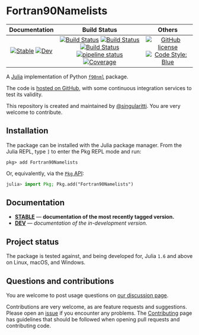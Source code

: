 # Fortran90Namelists

|                                 **Documentation**                                  |                                                                                                 **Build Status**                                                                                                 |                                        **Others**                                         |
| :--------------------------------------------------------------------------------: | :--------------------------------------------------------------------------------------------------------------------------------------------------------------------------------------------------------------: | :---------------------------------------------------------------------------------------: |
| [![Stable][docs-stable-img]][docs-stable-url] [![Dev][docs-dev-img]][docs-dev-url] | [![Build Status][gha-img]][gha-url] [![Build Status][appveyor-img]][appveyor-url] [![Build Status][cirrus-img]][cirrus-url] [![pipeline status][gitlab-img]][gitlab-url] [![Coverage][codecov-img]][codecov-url] | [![GitHub license][license-img]][license-url] [![Code Style: Blue][style-img]][style-url] |

[docs-stable-img]: https://img.shields.io/badge/docs-stable-blue.svg
[docs-stable-url]: https://singularitti.github.io/Fortran90Namelists.jl/stable
[docs-dev-img]: https://img.shields.io/badge/docs-dev-blue.svg
[docs-dev-url]: https://singularitti.github.io/Fortran90Namelists.jl/dev
[gha-img]: https://github.com/singularitti/Fortran90Namelists.jl/workflows/CI/badge.svg
[gha-url]: https://github.com/singularitti/Fortran90Namelists.jl/actions
[appveyor-img]: https://ci.appveyor.com/api/projects/status/github/singularitti/Fortran90Namelists.jl?svg=true
[appveyor-url]: https://ci.appveyor.com/project/singularitti/Fortran90Namelists-jl
[cirrus-img]: https://api.cirrus-ci.com/github/singularitti/Fortran90Namelists.jl.svg
[cirrus-url]: https://cirrus-ci.com/github/singularitti/Fortran90Namelists.jl
[gitlab-img]: https://gitlab.com/singularitti/Fortran90Namelists.jl/badges/main/pipeline.svg
[gitlab-url]: https://gitlab.com/singularitti/Fortran90Namelists.jl/-/pipelines
[codecov-img]: https://codecov.io/gh/singularitti/Fortran90Namelists.jl/branch/main/graph/badge.svg
[codecov-url]: https://codecov.io/gh/singularitti/Fortran90Namelists.jl
[license-img]: https://img.shields.io/github/license/singularitti/Fortran90Namelists.jl
[license-url]: https://github.com/singularitti/Fortran90Namelists.jl/blob/main/LICENSE
[style-img]: https://img.shields.io/badge/code%20style-blue-4495d1.svg
[style-url]: https://github.com/invenia/BlueStyle

A [Julia](https://julialang.org/) implementation of Python
[`f90nml`](https://github.com/marshallward/f90nml) package.

The code is [hosted on GitHub](https://github.com/singularitti/Fortran90Namelists.jl),
with some continuous integration services to test its validity.

This repository is created and maintained by [@singularitti](https://github.com/singularitti).
You are very welcome to contribute.

## Installation

The package can be installed with the Julia package manager.
From the Julia REPL, type `]` to enter the Pkg REPL mode and run:

```
pkg> add Fortran90Namelists
```

Or, equivalently, via the [`Pkg` API](https://pkgdocs.julialang.org/v1/getting-started/):

```julia
julia> import Pkg; Pkg.add("Fortran90Namelists")
```

## Documentation

- [**STABLE**][docs-stable-url] — **documentation of the most recently tagged version.**
- [**DEV**][docs-dev-url] — _documentation of the in-development version._

## Project status

The package is tested against, and being developed for, Julia `1.6` and above on Linux,
macOS, and Windows.

## Questions and contributions

You are welcome to post usage questions on [our discussion page][discussions-url].

Contributions are very welcome, as are feature requests and suggestions. Please open an
[issue][issues-url] if you encounter any problems. The [Contributing](@ref) page has
guidelines that should be followed when opening pull requests and contributing code.

[discussions-url]: https://github.com/singularitti/Fortran90Namelists.jl/discussions
[issues-url]: https://github.com/singularitti/Fortran90Namelists.jl/issues
